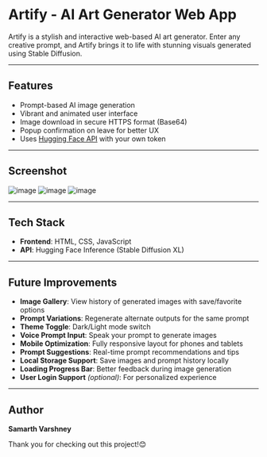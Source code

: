 # Artify - AI Art Generator Web App

Artify is a stylish and interactive web-based AI art generator. Enter any creative prompt, and Artify brings it to life with stunning visuals generated using Stable Diffusion.

---

## Features

-  Prompt-based AI image generation
-  Vibrant and animated user interface
-  Image download in secure HTTPS format (Base64)
-  Popup confirmation on leave for better UX
-  Uses [Hugging Face API](https://huggingface.co/) with your own token

---

## Screenshot

![image](https://github.com/user-attachments/assets/49854589-5dca-458e-9737-5404983ae3a1)
![image](https://github.com/user-attachments/assets/9e93bcb5-a896-4c7b-a310-3a6da4e4197c)
![image](https://github.com/user-attachments/assets/3a760ad4-87ec-4319-a55e-99edc94d6f7d)


---

## Tech Stack

- **Frontend**: HTML, CSS, JavaScript
- **API**: Hugging Face Inference (Stable Diffusion XL)

---

## Future Improvements

-  **Image Gallery**: View history of generated images with save/favorite options
-  **Prompt Variations**: Regenerate alternate outputs for the same prompt
-  **Theme Toggle**: Dark/Light mode switch
-  **Voice Prompt Input**: Speak your prompt to generate images
-  **Mobile Optimization**: Fully responsive layout for phones and tablets
-  **Prompt Suggestions**: Real-time prompt recommendations and tips
-  **Local Storage Support**: Save images and prompt history locally
-  **Loading Progress Bar**: Better feedback during image generation
-  **User Login Support** *(optional)*: For personalized experience

---

## Author

**Samarth Varshney**

Thank you for checking out this project!😊
